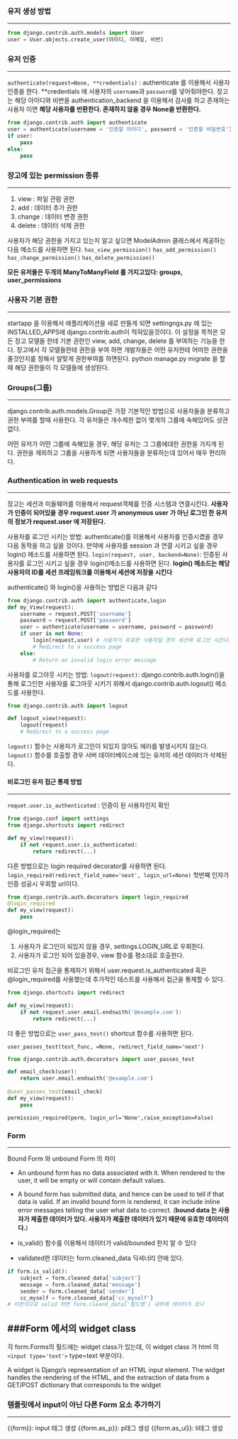 ### 유저 생성 방법
---
```python
from django.contrib.auth.models import User
user = User.objects.create_user(아이디, 이메일, 비번)
```

### 유저 인증
---
`authenticate(request=None, **credentials)` : authenticate 를 이용해서 사용자 인증을 한다.
**credentials 에 사용자의 `username`과 `password`를 넣어줘야한다. 장고는 해당 아이디와 비번을 authentication_backend 을 이용해서 검사를 하고
존재하는 사용자 이면 **해당 사용자를 반환한다. 존재하지 않을 경우 None을 반환한다.**

```python
from django.contrib.auth import authenticate
user = authenticate(username = '인증할 아이디', password = '인증할 비밀번호')
if user:
    pass
else:
    pass
```

### 장고에 있는 permission 종류
---
1. view : 파일 관람 권한
2. add : 데이터 추가 권한
3. change : 데이터 변경 권한
4. delete : 데이터 삭제 권한

사용자가 해당 권한을 가지고 있는지 알고 싶으면 ModelAdmin 클래스에서 제공하는 다음 메소드를 사용하면 된다.
`has_view_permission()`
`has_add_permission()`
`has_change_permission()`
`has_delete_permission()`

**모든 유저들은 두개의 ManyToManyField 를 가지고있다: groups, user_permissions**

### 사용자 기본 권한
---
startapp 을 이용해서 애플리케이션을 새로 만들게 되면 settingngs.py 에 있는 INSTALLED_APPS에 django.contrib.auth이 적혀있을것이다.
이 설정을 목적은 모든 장고 모델들 한테 기본 권한인 view, add, change, delete 를 부여하는 기능을 한다. 장고에서 각 모델들한테 권한을 부여 하면 
개발자들은 어떤 유저한테 어떠한 권한을 줄것인지를 정해서 알맞게 권한부여를 하면된다. python manage.py migrate 을 할때 해당 권한들이 각 모델들에
생성된다. 

### Groups(그룹)
---
django.contrib.auth.models.Group은 가장 기본적인 방법으로 사용자들을 분류하고 권한 부여를 할때 사용한다. 각 유저들은 개수제한 없이 몇개의 그룹에
속해있어도 상관 없다.

어떤 유저가 어떤 그룹에 속해있을 경우, 해당 유저는 그 그룹에대한 권한을 가지게 된다. 권한을 제외하고 그룹을 사용하게 되면 사용자들을 분류하는데 있어서 매우 편리하다.

### Authentication in web requests
---
장고는 세션과 미들웨어를 이용해서 request객체를 인증 시스템과 연결시킨다.
**사용자가 인증이 되어있을 경우 request.user 가 anonymous user 가 아닌 로그인 한 유저의 정보가 request.user 에 저장된다.**

사용자를 로그인 시키는 방법:
authenticate()를 이용해서 사용자를 인증시켰을 경우 다음 동작을 하고 싶을 것이다.
만약에 사용자를 session 과 연결 시키고 싶을 경우 login() 메소드를 사용하면 된다.
`login(request, user, backend=None)`: 인증된 사용자를 로그인 시키고 싶을 경우 login()메소드를 사용하면 된다.
**login() 메소드는 해당 사용자의 ID를 세션 프레임워크를 이용해서 세션에 저장을 시킨다**

authenticate() 와 login()을 사용하는 방법은 다음과 같다
```python
from django.contrib.auth import authenticate,login
def my_View(request):
    username = request.POST['username']
    password = request.POST['password']
    user = authenticate(username = username, password = password)
    if user is not None:
        login(request,user) # 사용자가 유효한 사용자일 경우 세션에 로그인 시킨다. 사용자의 정보가 세션에 저장이 된다.
        # Redirect to a success page
    else:
        # Return an invalid login error message
```

사용자를 로그아웃 시키는 방법:
`logout(request)`: django.contrib.auth.login()을 통해 로그인한 사용자를 로그아웃 시키기 위해서 django.contrib.auth.logout() 메소드를 사용한다.
```python
from django.contrib.auth import logout

def logout_view(request):
    logout(request)
    # Redirect to a success page
```
`logout()` 함수는 사용자가 로그인이 되있지 않아도 에러를 발생시키지 않는다.
`logout()` 함수를 호출할 경우 서버 데이터베이스에 있는 유저의 세션 데이터가 삭제된다.

#### 비로그인 유저 접근 통제 방법
---
`requet.user.is_authenticated` : 인증이 된 사용자인지 확인
```python
from django.conf import settings
from django.shortcuts import redirect

def my_view(request):
    if not request.user.is_authenticated:
        return redirect(...)
```

다른 방법으로는 login required decorator를 사용하면 된다.
`login_required(redirect_field_name='next', login_url=None)`
첫번째 인자가 인증 성공시 우회할 url이다.
```python
from django.contrib.auth.decorators import login_required
@login_required
def my_view(request):
    pass
```     
@login_required는
1. 사용자가 로그인이 되있지 않을 경우, settings.LOGIN_URL로 우회한다. 
2. 사용자가 로그인 되어 있을경우, view 함수를 평소대로 호출한다.

비로그인 유저 접근을 통제하기 위해서 user.request.is_authenticated 혹은 @login_required를 사용했는데
추가적인 테스트를 사용해서 접근을 통제할 수 있다.   
```python
from django.shortcuts import redirect

def my_view(request):
    if not request.user.email.endswith('@example.com'):
        return redirect(...)
```

더 좋은 방법으로는 `user_pass_test()` shortcut 함수를 사용하면 된다.

`user_passes_test(test_func, =None, redirect_field_name='next')`
```python
from django.contrib.auth.decorators import user_passes_test

def email_check(user):
    return user.email.endswith('@example.com')
    
@user_passes_test(email_check)
def my_view(request):
    pass
```

`permission_required(perm, login_url='None',raise_exception=False)`





### Form
---
Bound Form 와 unbound Form 의 차이
- An unbound form has no data associated with it. When rendered to the user, it will be empty or will contain default values.
- A bound form has submitted data, and hence can be used to tell if that data is valid. If an invalid bound form is rendered, it can include inline error messages telling the user what data to correct.
(**bound data 는 사용자가 제출한 데이터가 있다. 사용자가 제출한 데이터가 있기 때문에 유효한 데이터이다.**)

- is_valid() 함수를 이용해서 데이터가 valid/bounded 한지 알 수 있다
- validated한 데이터는 form.cleaned_data 딕셔너리 안에 있다.

```python
if form.is_valid():
    subject = form.cleaned_data['subject']
    message = form.cleaned_data['message']
    sender = form.cleaned_data['sender']
    cc_myself = form.cleaned_data['cc_myself']
# 이런식으로 valid 하면 form.cleand_data['필드명'] 내부에 데이터가 있다
```

###Form 에서의 widget class
---
각 form.Forms의 필드에는 widget class가 있는데, 이 widget class 가 html 의 `<input type='text'>` type=text 부분이다.

A widget is Django’s representation of an HTML input element. The widget handles the rendering of the HTML, and the extraction of data from a GET/POST dictionary that corresponds to the widget

### 템플릿에서 input이 아닌 다른 Form 요소 추가하기
---
{{form}}: input 태그 생성
{{form.as_p}}: p태그 생성
{{form.as_ul}}: li태그 생성
